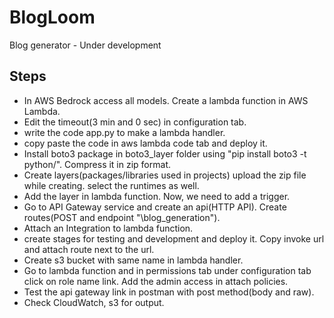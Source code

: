 # BlogLoom
Blog generator - Under development
## Steps
- In AWS Bedrock access all models. Create a lambda function in AWS Lambda.
- Edit the timeout(3 min and 0 sec) in configuration tab.
- write the code app.py to make a lambda handler.
- copy paste the code in aws lambda code tab and deploy it.
- Install boto3 package in boto3_layer folder using "pip install boto3 -t python/". Compress it in zip format.
- Create layers(packages/libraries used in projects) upload the zip file while creating. select the runtimes as well.
- Add the layer in lambda function. Now, we need to add a trigger.
- Go to API Gateway service and create an api(HTTP API). Create routes(POST and endpoint "\blog_generation").
- Attach an Integration to lambda function. 
- create stages for testing and development and deploy it. Copy invoke url and attach route next to the url.
- Create s3 bucket with same name in lambda handler.
- Go to lambda function and in permissions tab under configuration tab click on role name link. Add the admin access in attach policies.
- Test the api gateway link in postman with post method(body and raw).
- Check CloudWatch, s3 for output. 